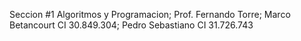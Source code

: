 Seccion #1 Algoritmos y Programacion;
Prof. Fernando Torre;
Marco Betancourt CI 30.849.304;
Pedro Sebastiano CI 31.726.743

